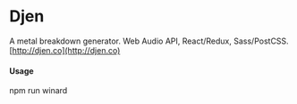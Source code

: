 # Djen

A metal breakdown generator. Web Audio API, React/Redux, Sass/PostCSS. [http://djen.co](http://djen.co)

#### Usage
npm run winard
